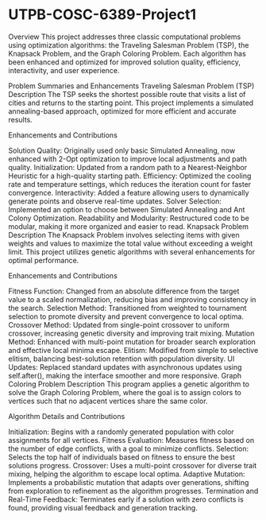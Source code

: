 # UTPB-COSC-6389-Project1

Overview
This project addresses three classic computational problems using optimization algorithms: the Traveling Salesman Problem (TSP), the Knapsack Problem, and the Graph Coloring Problem. Each algorithm has been enhanced and optimized for improved solution quality, efficiency, interactivity, and user experience.

Problem Summaries and Enhancements
Traveling Salesman Problem (TSP)
Description
The TSP seeks the shortest possible route that visits a list of cities and returns to the starting point. This project implements a simulated annealing-based approach, optimized for more efficient and accurate results.

Enhancements and Contributions

Solution Quality: Originally used only basic Simulated Annealing, now enhanced with 2-Opt optimization to improve local adjustments and path quality.
Initialization: Updated from a random path to a Nearest-Neighbor Heuristic for a high-quality starting path.
Efficiency: Optimized the cooling rate and temperature settings, which reduces the iteration count for faster convergence.
Interactivity: Added a feature allowing users to dynamically generate points and observe real-time updates.
Solver Selection: Implemented an option to choose between Simulated Annealing and Ant Colony Optimization.
Readability and Modularity: Restructured code to be modular, making it more organized and easier to read.
Knapsack Problem
Description
The Knapsack Problem involves selecting items with given weights and values to maximize the total value without exceeding a weight limit. This project utilizes genetic algorithms with several enhancements for optimal performance.

Enhancements and Contributions

Fitness Function: Changed from an absolute difference from the target value to a scaled normalization, reducing bias and improving consistency in the search.
Selection Method: Transitioned from weighted to tournament selection to promote diversity and prevent convergence to local optima.
Crossover Method: Updated from single-point crossover to uniform crossover, increasing genetic diversity and improving trait mixing.
Mutation Method: Enhanced with multi-point mutation for broader search exploration and effective local minima escape.
Elitism: Modified from simple to selective elitism, balancing best-solution retention with population diversity.
UI Updates: Replaced standard updates with asynchronous updates using self.after(), making the interface smoother and more responsive.
Graph Coloring Problem
Description
This program applies a genetic algorithm to solve the Graph Coloring Problem, where the goal is to assign colors to vertices such that no adjacent vertices share the same color.

Algorithm Details and Contributions

Initialization: Begins with a randomly generated population with color assignments for all vertices.
Fitness Evaluation: Measures fitness based on the number of edge conflicts, with a goal to minimize conflicts.
Selection: Selects the top half of individuals based on fitness to ensure the best solutions progress.
Crossover: Uses a multi-point crossover for diverse trait mixing, helping the algorithm to escape local optima.
Adaptive Mutation: Implements a probabilistic mutation that adapts over generations, shifting from exploration to refinement as the algorithm progresses.
Termination and Real-Time Feedback: Terminates early if a solution with zero conflicts is found, providing visual feedback and generation tracking.
